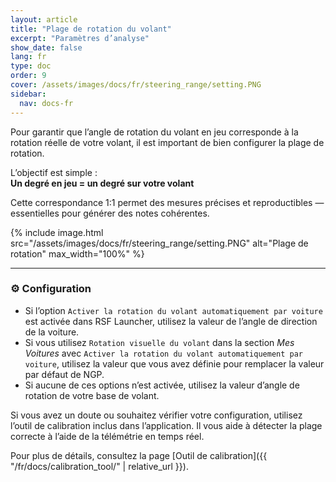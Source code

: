 ```yaml
---
layout: article
title: "Plage de rotation du volant"
excerpt: "Paramètres d’analyse"
show_date: false
lang: fr
type: doc
order: 9
cover: /assets/images/docs/fr/steering_range/setting.PNG
sidebar:
  nav: docs-fr
---
```


Pour garantir que l’angle de rotation du volant en jeu corresponde à la rotation réelle de votre volant, il est important de bien configurer la plage de rotation.

L’objectif est simple :  
**Un degré en jeu = un degré sur votre volant**

Cette correspondance 1:1 permet des mesures précises et reproductibles — essentielles pour générer des notes cohérentes.

{% include image.html
   src="/assets/images/docs/fr/steering_range/setting.PNG"
   alt="Plage de rotation"
   max_width="100%" %}

---

### ⚙️ Configuration

- Si l’option `Activer la rotation du volant automatiquement par voiture` est activée dans RSF Launcher, utilisez la valeur de l’angle de direction de la voiture.    
- Si vous utilisez `Rotation visuelle du volant` dans la section *Mes Voitures* avec `Activer la rotation du volant automatiquement par voiture`, utilisez la valeur que vous avez définie pour remplacer la valeur par défaut de NGP.    
- Si aucune de ces options n’est activée, utilisez la valeur d’angle de rotation de votre base de volant.


Si vous avez un doute ou souhaitez vérifier votre configuration, utilisez l’outil de calibration inclus dans l’application. Il vous aide à détecter la plage correcte à l’aide de la télémétrie en temps réel.


Pour plus de détails, consultez la page [Outil de calibration]({{ "/fr/docs/calibration_tool/" | relative_url }}).
